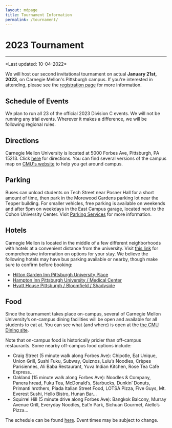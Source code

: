 ```yaml
---
layout: mdpage
title: Tournament Information
permalink: /tournament/
---
```


# 2023 Tournament
<hr>
*Last updated: 10-04-2022*



We will host our second invitational tournament on actual <b>January 21st, 2023</b>, on Carnegie Mellon's Pittsburgh campus. If you're interested in attending, please see the [registration page](https://github.com/cmuscioly/cmuscioly.github.io/blob/b17788e5ae4e5e3c03e37a9ba8fddc24c8b5bc38/registration) for more information.


<!-- RESULTS BUTTON <div>
  <a class="btn btn-primary btn-lg btn-block" role="button"
  href="https://scilympiad.com/pa-cmuso/Info/Results/0b2a629c-c7b2-49ed-9415-6aa160397fff"
  target="_blank">Tournament Results</a>
</div> -->

<!-- FAQ <div>
  <a class="btn btn-danger btn-lg btn-block" role="button"
  href="https://docs.google.com/document/d/1HDpqw4dM-9Vttr2v8PwSG22DO3suhfzyyY6weL8NJmU/edit?usp=sharing"
  target="_blank">CMU SciOly 2021 Announcements and FAQs</a>
  <a class="btn btn-primary btn-lg btn-block" role="button"
  href="https://scilympiad.com/pa-cmuso" target="_blank">Scilympiad
  platform</a>
</div> -->

## Schedule of Events

We plan to run all 23 of the official 2023 Division C events. We will not be running any trial events. Wherever it makes a difference, we will be following regional rules.


## Directions 

Carnegie Mellon University is located at 5000 Forbes Ave, Pittsburgh, PA 15213. Click [here](https://www.google.com/maps?saddr=My+Location&daddr=Carnegie+Mellon+University) for directions.
You can find several versions of the campus map on [CMU's website](https://www.cmu.edu/visit/maps-parking-transportation.html) to help you get around campus.


## Parking

Buses can unload students on Tech Street near Posner Hall for a short amount of time, then park in the Morewood Gardens parking lot near the Tepper building. For smaller vehicles, free parking is available on weekends and after 5pm on weekdays in the East Campus garage, located next to the Cohon University Center. Visit [Parking Services](https://www.cmu.edu/parking/about/) for more information.


## Hotels

Carnegie Mellon is located in the middle of a few different neighborhoods with hotels at a convenient distance from the university. Visit [this link](https://admission.enrollment.cmu.edu/pages/accommodations) for comprehensive information on options for your stay.
We believe the following hotels may have bus parking available or nearby, though make sure to confirm before booking:

* [Hilton Garden Inn Pittsburgh University Place](https://www.hilton.com/en/hotels/pitucgi-hilton-garden-inn-pittsburgh-university-place/)
* [Hampton Inn Pittsburgh University / Medical Center](https://www.hilton.com/en/hotels/pitokhx-hampton-pittsburgh-university-medical-center/)
* [Hyatt House Pittsburgh / Bloomfield / Shadyside](https://www.hyatt.com/en-US/hotel/pennsylvania/hyatt-house-pittsburgh-bloomfield-shadyside/pitxp)


## Food

Since the tournament takes place on-campus, several of Carnegie Mellon University’s on-campus dining facilities will be open and available for all students to eat at. You can see what (and where) is open at the [the CMU Dining site](https://apps.studentaffairs.cmu.edu/dining/conceptinfo/?page=listConcepts).


Note that on-campus food is historically pricier than off-campus restaurants. Some nearby off-campus food options include:

* Craig Street (5 minute walk along Forbes Ave): Chipotle, Eat Unique, Union Grill, Sushi Fuku, Subway, Quiznos, Lulu’s Noodles, Crèpes Parisiennes, Ali Baba Restaurant, Yuva Indian Kitchen, Rose Tea Cafe Express...
* Oakland (15 minute walk along Forbes Ave): Noodles & Company, Panera hread, Fuku Tea, McDonald’s, Starbucks, Dunkin’ Donuts, Primanti hrothers, Piada Italian Street Food, LOTSA Pizza, Five Guys, Mt. Everest Sushi, Hello Bistro, Hunan Bar...
* Squirrel Hill (5 minute drive along Forbes Ave): Bangkok Balcony, Murray Avenue Grill, Everyday Noodles, Eat’n Park, Sichuan Gourmet, Aiello’s Pizza...



<p>
The schedule can be found <a href="https://docs.google.com/spreadsheets/d/1BzOXsfQAb9bZjG1Yinj_qIylop0eFsSKhZZgKWIjn3M/edit?usp=sharing" target="_blank">here</a>. Event times may be subject to change.
</p>